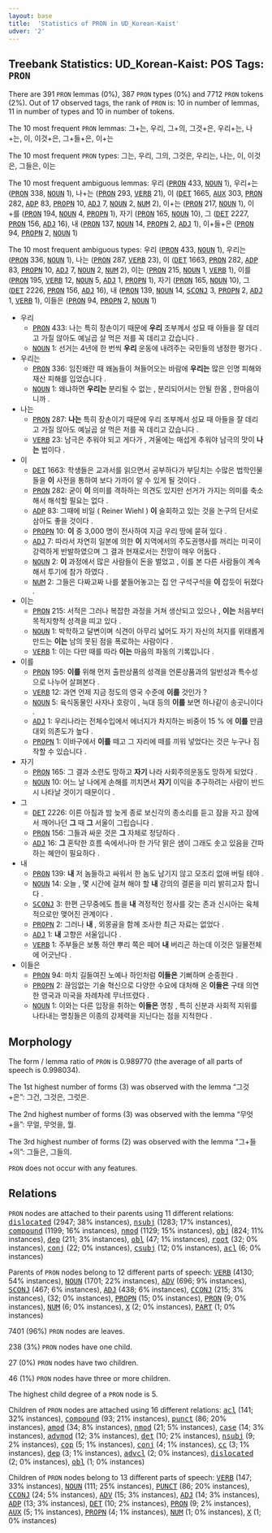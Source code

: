 ```yaml
---
layout: base
title:  'Statistics of PRON in UD_Korean-Kaist'
udver: '2'
---
```


## Treebank Statistics: UD_Korean-Kaist: POS Tags: `PRON`

There are 391 `PRON` lemmas (0%), 387 `PRON` types (0%) and 7712 `PRON` tokens (2%).
Out of 17 observed tags, the rank of `PRON` is: 10 in number of lemmas, 11 in number of types and 10 in number of tokens.

The 10 most frequent `PRON` lemmas: 그+는, 우리, 그+의, 그것+은, 우리+는, 나+는, 이, 이것+은, 그+들+은, 이+는

The 10 most frequent `PRON` types:  그는, 우리, 그의, 그것은, 우리는, 나는, 이, 이것은, 그들은, 이는

The 10 most frequent ambiguous lemmas: 우리 (<tt><a href="ko_kaist-pos-PRON.html">PRON</a></tt> 433, <tt><a href="ko_kaist-pos-NOUN.html">NOUN</a></tt> 1), 우리+는 (<tt><a href="ko_kaist-pos-PRON.html">PRON</a></tt> 338, <tt><a href="ko_kaist-pos-NOUN.html">NOUN</a></tt> 1), 나+는 (<tt><a href="ko_kaist-pos-PRON.html">PRON</a></tt> 293, <tt><a href="ko_kaist-pos-VERB.html">VERB</a></tt> 21), 이 (<tt><a href="ko_kaist-pos-DET.html">DET</a></tt> 1665, <tt><a href="ko_kaist-pos-AUX.html">AUX</a></tt> 303, <tt><a href="ko_kaist-pos-PRON.html">PRON</a></tt> 282, <tt><a href="ko_kaist-pos-ADP.html">ADP</a></tt> 83, <tt><a href="ko_kaist-pos-PROPN.html">PROPN</a></tt> 10, <tt><a href="ko_kaist-pos-ADJ.html">ADJ</a></tt> 7, <tt><a href="ko_kaist-pos-NOUN.html">NOUN</a></tt> 2, <tt><a href="ko_kaist-pos-NUM.html">NUM</a></tt> 2), 이+는 (<tt><a href="ko_kaist-pos-PRON.html">PRON</a></tt> 217, <tt><a href="ko_kaist-pos-NOUN.html">NOUN</a></tt> 1), 이+를 (<tt><a href="ko_kaist-pos-PRON.html">PRON</a></tt> 194, <tt><a href="ko_kaist-pos-NOUN.html">NOUN</a></tt> 4, <tt><a href="ko_kaist-pos-PROPN.html">PROPN</a></tt> 1), 자기 (<tt><a href="ko_kaist-pos-PRON.html">PRON</a></tt> 165, <tt><a href="ko_kaist-pos-NOUN.html">NOUN</a></tt> 10), 그 (<tt><a href="ko_kaist-pos-DET.html">DET</a></tt> 2227, <tt><a href="ko_kaist-pos-PRON.html">PRON</a></tt> 156, <tt><a href="ko_kaist-pos-ADJ.html">ADJ</a></tt> 16), 내 (<tt><a href="ko_kaist-pos-PRON.html">PRON</a></tt> 137, <tt><a href="ko_kaist-pos-NOUN.html">NOUN</a></tt> 14, <tt><a href="ko_kaist-pos-PROPN.html">PROPN</a></tt> 2, <tt><a href="ko_kaist-pos-ADJ.html">ADJ</a></tt> 1), 이+들+은 (<tt><a href="ko_kaist-pos-PRON.html">PRON</a></tt> 94, <tt><a href="ko_kaist-pos-PROPN.html">PROPN</a></tt> 2, <tt><a href="ko_kaist-pos-NOUN.html">NOUN</a></tt> 1)

The 10 most frequent ambiguous types:  우리 (<tt><a href="ko_kaist-pos-PRON.html">PRON</a></tt> 433, <tt><a href="ko_kaist-pos-NOUN.html">NOUN</a></tt> 1), 우리는 (<tt><a href="ko_kaist-pos-PRON.html">PRON</a></tt> 336, <tt><a href="ko_kaist-pos-NOUN.html">NOUN</a></tt> 1), 나는 (<tt><a href="ko_kaist-pos-PRON.html">PRON</a></tt> 287, <tt><a href="ko_kaist-pos-VERB.html">VERB</a></tt> 23), 이 (<tt><a href="ko_kaist-pos-DET.html">DET</a></tt> 1663, <tt><a href="ko_kaist-pos-PRON.html">PRON</a></tt> 282, <tt><a href="ko_kaist-pos-ADP.html">ADP</a></tt> 83, <tt><a href="ko_kaist-pos-PROPN.html">PROPN</a></tt> 10, <tt><a href="ko_kaist-pos-ADJ.html">ADJ</a></tt> 7, <tt><a href="ko_kaist-pos-NOUN.html">NOUN</a></tt> 2, <tt><a href="ko_kaist-pos-NUM.html">NUM</a></tt> 2), 이는 (<tt><a href="ko_kaist-pos-PRON.html">PRON</a></tt> 215, <tt><a href="ko_kaist-pos-NOUN.html">NOUN</a></tt> 1, <tt><a href="ko_kaist-pos-VERB.html">VERB</a></tt> 1), 이를 (<tt><a href="ko_kaist-pos-PRON.html">PRON</a></tt> 195, <tt><a href="ko_kaist-pos-VERB.html">VERB</a></tt> 12, <tt><a href="ko_kaist-pos-NOUN.html">NOUN</a></tt> 5, <tt><a href="ko_kaist-pos-ADJ.html">ADJ</a></tt> 1, <tt><a href="ko_kaist-pos-PROPN.html">PROPN</a></tt> 1), 자기 (<tt><a href="ko_kaist-pos-PRON.html">PRON</a></tt> 165, <tt><a href="ko_kaist-pos-NOUN.html">NOUN</a></tt> 10), 그 (<tt><a href="ko_kaist-pos-DET.html">DET</a></tt> 2226, <tt><a href="ko_kaist-pos-PRON.html">PRON</a></tt> 156, <tt><a href="ko_kaist-pos-ADJ.html">ADJ</a></tt> 16), 내 (<tt><a href="ko_kaist-pos-PRON.html">PRON</a></tt> 139, <tt><a href="ko_kaist-pos-NOUN.html">NOUN</a></tt> 14, <tt><a href="ko_kaist-pos-SCONJ.html">SCONJ</a></tt> 3, <tt><a href="ko_kaist-pos-PROPN.html">PROPN</a></tt> 2, <tt><a href="ko_kaist-pos-ADJ.html">ADJ</a></tt> 1, <tt><a href="ko_kaist-pos-VERB.html">VERB</a></tt> 1), 이들은 (<tt><a href="ko_kaist-pos-PRON.html">PRON</a></tt> 94, <tt><a href="ko_kaist-pos-PROPN.html">PROPN</a></tt> 2, <tt><a href="ko_kaist-pos-NOUN.html">NOUN</a></tt> 1)


* 우리
  * <tt><a href="ko_kaist-pos-PRON.html">PRON</a></tt> 433: 나는 특히 장손이기 때문에 <b>우리</b> 조부께서 성묘 때 아들을 잘 데리고 가질 않아도 예닐곱 살 먹은 저를 꼭 데리고 갔습니다 .
  * <tt><a href="ko_kaist-pos-NOUN.html">NOUN</a></tt> 1: 선거는 4년에 한 번씩 <b>우리</b> 운동에 내려주는 국민들의 냉정한 평가다 .
* 우리는
  * <tt><a href="ko_kaist-pos-PRON.html">PRON</a></tt> 336: 임진왜란 때 왜놈들이 쳐들어오는 바람에 <b>우리는</b> 많은 인명 피해와 재산 피해를 입었습니다 .
  * <tt><a href="ko_kaist-pos-NOUN.html">NOUN</a></tt> 1: 왜냐하면 <b>우리는</b> 분리될 수 없는 , 분리되어서는 안될 한몸 , 한마음이니까 .
* 나는
  * <tt><a href="ko_kaist-pos-PRON.html">PRON</a></tt> 287: <b>나는</b> 특히 장손이기 때문에 우리 조부께서 성묘 때 아들을 잘 데리고 가질 않아도 예닐곱 살 먹은 저를 꼭 데리고 갔습니다 .
  * <tt><a href="ko_kaist-pos-VERB.html">VERB</a></tt> 23: 남극은 추워야 되고 게다가 , 겨울에는 매섭게 추워야 남극의 맛이 <b>나는</b> 법이다 .
* 이
  * <tt><a href="ko_kaist-pos-DET.html">DET</a></tt> 1663: 학생들은 교과서를 읽으면서 공부하다가 부딛치는 수많은 법학인물들을 <b>이</b> 사전을 통하여 보다 가까이 알 수 있게 될 것이다 .
  * <tt><a href="ko_kaist-pos-PRON.html">PRON</a></tt> 282: 굳이 <b>이</b> 의미를 격하하는 의견도 있지만 선거가 가지는 의미를 축소해서 해석할 필요는 없다 .
  * <tt><a href="ko_kaist-pos-ADP.html">ADP</a></tt> 83: 그때에 비일 ( Reiner Wiehl ) <b>이</b> 술회하고 있는 것을 논구의 단서로 삼아도 좋을 것이다 .
  * <tt><a href="ko_kaist-pos-PROPN.html">PROPN</a></tt> 10: <b>이</b> 중 3,000 명이 전사하여 지금 우리 땅에 묻혀 있다 .
  * <tt><a href="ko_kaist-pos-ADJ.html">ADJ</a></tt> 7: 따라서 자연히 일본에 의한 <b>이</b> 지역에서의 주도권행사를 꺼리는 미국이 강력하게 반발하였으며 그 결과 현재로서는 전망이 매우 어둡다 .
  * <tt><a href="ko_kaist-pos-NOUN.html">NOUN</a></tt> 2: <b>이</b> 과정에서 많은 사람들이 돈을 벌었고 , 이를 본 다른 사람들이 계속해서 투기에 참가 하였다 .
  * <tt><a href="ko_kaist-pos-NUM.html">NUM</a></tt> 2: 그들은 다짜고짜 나를 붙들어놓고는 집 안 구석구석을 <b>이</b> 잡듯이 뒤졌다 .
* 이는
  * <tt><a href="ko_kaist-pos-PRON.html">PRON</a></tt> 215: 서적은 그러나 복잡한 과정을 거쳐 생산되고 있으나 , <b>이는</b> 처음부터 목적지향적 성격을 띠고 있다 .
  * <tt><a href="ko_kaist-pos-NOUN.html">NOUN</a></tt> 1: 박학하고 달변이며 식견이 아무리 넓어도 자기 자신의 처지를 위태롭게 만드는 <b>이는</b> 남의 못된 점을 폭로하는 사람이다 .
  * <tt><a href="ko_kaist-pos-VERB.html">VERB</a></tt> 1: 이는 다만 때를 따라 <b>이는</b> 마음의 파동의 기록입니다 .
* 이를
  * <tt><a href="ko_kaist-pos-PRON.html">PRON</a></tt> 195: <b>이를</b> 위해 먼저 출판상품의 성격을 언론상품과의 일반성과 특수성으로 나누어 살펴본다 .
  * <tt><a href="ko_kaist-pos-VERB.html">VERB</a></tt> 12: 과연 언제 지금 정도의 영국 수준에 <b>이를</b> 것인가 ?
  * <tt><a href="ko_kaist-pos-NOUN.html">NOUN</a></tt> 5: 육식동물인 사자나 호랑이 , 늑대 등의 <b>이를</b> 보면 하나같이 송곳니이다 .
  * <tt><a href="ko_kaist-pos-ADJ.html">ADJ</a></tt> 1: 우리나라는 전체수입에서 에너지가 차지하는 비중이 15 % 에 <b>이를</b> 만큼 대외 의존도가 높다 .
  * <tt><a href="ko_kaist-pos-PROPN.html">PROPN</a></tt> 1: 이바구에서 <b>이를</b> 떼고 그 자리에 떼를 끼워 넣었다는 것은 누구나 짐작할 수 있습니다 .
* 자기
  * <tt><a href="ko_kaist-pos-PRON.html">PRON</a></tt> 165: 그 결과 소련도 망하고 <b>자기</b> 나라 사회주의운동도 망하게 되었다 .
  * <tt><a href="ko_kaist-pos-NOUN.html">NOUN</a></tt> 10: 어느 날 나에게 손해를 끼치면서 <b>자기</b> 이익을 추구하려는 사람이 반드시 나타날 것이기 때문이다 .
* 그
  * <tt><a href="ko_kaist-pos-DET.html">DET</a></tt> 2226: 이른 아침과 밤 늦게 종로 보신각의 종소리를 듣고 잠을 자고 잠에서 깨어나던 <b>그</b> 때 <b>그</b> 서울이 그립습니다 .
  * <tt><a href="ko_kaist-pos-PRON.html">PRON</a></tt> 156: 그들과 싸운 것은 <b>그</b> 자체로 정당하다 .
  * <tt><a href="ko_kaist-pos-ADJ.html">ADJ</a></tt> 16: <b>그</b> 혼탁한 흐름 속에서나마 한 가닥 맑은 샘이 그래도 솟고 있음을 간파하는 혜안이 필요하다 .
* 내
  * <tt><a href="ko_kaist-pos-PRON.html">PRON</a></tt> 139: <b>내</b> 저 놈들하고 싸워서 한 놈도 남기지 않고 모조리 없애 버릴 테야 .
  * <tt><a href="ko_kaist-pos-NOUN.html">NOUN</a></tt> 14: 오늘 , 몇 시간에 걸쳐 해야 할 <b>내</b> 강의의 결론을 미리 밝히고자 합니다 .
  * <tt><a href="ko_kaist-pos-SCONJ.html">SCONJ</a></tt> 3: 한편 근무중에도 틈을 <b>내</b> 격정적인 정사를 갖는 존과 신시아는 육체적으로만 맺어진 관계이다 .
  * <tt><a href="ko_kaist-pos-PROPN.html">PROPN</a></tt> 2: 그러나 <b>내</b> , 외몽골을 함께 조사한 최근 자료는 없었다 .
  * <tt><a href="ko_kaist-pos-ADJ.html">ADJ</a></tt> 1: <b>내</b> 고향은 서울입니다 .
  * <tt><a href="ko_kaist-pos-VERB.html">VERB</a></tt> 1: 주부들은 보통 하얀 뿌리 쪽은 떼어 <b>내</b> 버리곤 하는데 이것은 일물전체에 어긋난다 .
* 이들은
  * <tt><a href="ko_kaist-pos-PRON.html">PRON</a></tt> 94: 마치 길들여진 노예나 하인처럼 <b>이들은</b> 기뻐하며 순종한다 .
  * <tt><a href="ko_kaist-pos-PROPN.html">PROPN</a></tt> 2: 끊임없는 기술 혁신으로 다양한 수요에 대처해 온 <b>이들은</b> 구태 의연한 영국과 미국을 차례차례 무너뜨렸다 .
  * <tt><a href="ko_kaist-pos-NOUN.html">NOUN</a></tt> 1: 이와는 다른 입장을 취하는 <b>이들은</b> 명칭 , 특히 신분과 사회적 지위를 나타내는 명칭들은 이종의 강제력을 지닌다는 점을 지적한다 .

## Morphology

The form / lemma ratio of `PRON` is 0.989770 (the average of all parts of speech is 0.998034).

The 1st highest number of forms (3) was observed with the lemma “그것+은”: 그건, 그것은, 그럿은.

The 2nd highest number of forms (3) was observed with the lemma “무엇+을”: 무얼, 무엇을, 뭘.

The 3rd highest number of forms (2) was observed with the lemma “그+들+의”: 그들은, 그들의.

`PRON` does not occur with any features.


## Relations

`PRON` nodes are attached to their parents using 11 different relations: <tt><a href="ko_kaist-dep-dislocated.html">dislocated</a></tt> (2947; 38% instances), <tt><a href="ko_kaist-dep-nsubj.html">nsubj</a></tt> (1283; 17% instances), <tt><a href="ko_kaist-dep-compound.html">compound</a></tt> (1199; 16% instances), <tt><a href="ko_kaist-dep-nmod.html">nmod</a></tt> (1129; 15% instances), <tt><a href="ko_kaist-dep-obj.html">obj</a></tt> (824; 11% instances), <tt><a href="ko_kaist-dep-dep.html">dep</a></tt> (211; 3% instances), <tt><a href="ko_kaist-dep-obl.html">obl</a></tt> (47; 1% instances), <tt><a href="ko_kaist-dep-root.html">root</a></tt> (32; 0% instances), <tt><a href="ko_kaist-dep-conj.html">conj</a></tt> (22; 0% instances), <tt><a href="ko_kaist-dep-csubj.html">csubj</a></tt> (12; 0% instances), <tt><a href="ko_kaist-dep-acl.html">acl</a></tt> (6; 0% instances)

Parents of `PRON` nodes belong to 12 different parts of speech: <tt><a href="ko_kaist-pos-VERB.html">VERB</a></tt> (4130; 54% instances), <tt><a href="ko_kaist-pos-NOUN.html">NOUN</a></tt> (1701; 22% instances), <tt><a href="ko_kaist-pos-ADV.html">ADV</a></tt> (696; 9% instances), <tt><a href="ko_kaist-pos-SCONJ.html">SCONJ</a></tt> (467; 6% instances), <tt><a href="ko_kaist-pos-ADJ.html">ADJ</a></tt> (438; 6% instances), <tt><a href="ko_kaist-pos-CCONJ.html">CCONJ</a></tt> (215; 3% instances),  (32; 0% instances), <tt><a href="ko_kaist-pos-PROPN.html">PROPN</a></tt> (15; 0% instances), <tt><a href="ko_kaist-pos-PRON.html">PRON</a></tt> (9; 0% instances), <tt><a href="ko_kaist-pos-NUM.html">NUM</a></tt> (6; 0% instances), <tt><a href="ko_kaist-pos-X.html">X</a></tt> (2; 0% instances), <tt><a href="ko_kaist-pos-PART.html">PART</a></tt> (1; 0% instances)

7401 (96%) `PRON` nodes are leaves.

238 (3%) `PRON` nodes have one child.

27 (0%) `PRON` nodes have two children.

46 (1%) `PRON` nodes have three or more children.

The highest child degree of a `PRON` node is 5.

Children of `PRON` nodes are attached using 16 different relations: <tt><a href="ko_kaist-dep-acl.html">acl</a></tt> (141; 32% instances), <tt><a href="ko_kaist-dep-compound.html">compound</a></tt> (93; 21% instances), <tt><a href="ko_kaist-dep-punct.html">punct</a></tt> (86; 20% instances), <tt><a href="ko_kaist-dep-amod.html">amod</a></tt> (34; 8% instances), <tt><a href="ko_kaist-dep-nmod.html">nmod</a></tt> (21; 5% instances), <tt><a href="ko_kaist-dep-case.html">case</a></tt> (14; 3% instances), <tt><a href="ko_kaist-dep-advmod.html">advmod</a></tt> (12; 3% instances), <tt><a href="ko_kaist-dep-det.html">det</a></tt> (10; 2% instances), <tt><a href="ko_kaist-dep-nsubj.html">nsubj</a></tt> (9; 2% instances), <tt><a href="ko_kaist-dep-cop.html">cop</a></tt> (5; 1% instances), <tt><a href="ko_kaist-dep-conj.html">conj</a></tt> (4; 1% instances), <tt><a href="ko_kaist-dep-cc.html">cc</a></tt> (3; 1% instances), <tt><a href="ko_kaist-dep-dep.html">dep</a></tt> (3; 1% instances), <tt><a href="ko_kaist-dep-advcl.html">advcl</a></tt> (2; 0% instances), <tt><a href="ko_kaist-dep-dislocated.html">dislocated</a></tt> (2; 0% instances), <tt><a href="ko_kaist-dep-obl.html">obl</a></tt> (1; 0% instances)

Children of `PRON` nodes belong to 13 different parts of speech: <tt><a href="ko_kaist-pos-VERB.html">VERB</a></tt> (147; 33% instances), <tt><a href="ko_kaist-pos-NOUN.html">NOUN</a></tt> (111; 25% instances), <tt><a href="ko_kaist-pos-PUNCT.html">PUNCT</a></tt> (86; 20% instances), <tt><a href="ko_kaist-pos-CCONJ.html">CCONJ</a></tt> (24; 5% instances), <tt><a href="ko_kaist-pos-ADV.html">ADV</a></tt> (15; 3% instances), <tt><a href="ko_kaist-pos-ADJ.html">ADJ</a></tt> (14; 3% instances), <tt><a href="ko_kaist-pos-ADP.html">ADP</a></tt> (13; 3% instances), <tt><a href="ko_kaist-pos-DET.html">DET</a></tt> (10; 2% instances), <tt><a href="ko_kaist-pos-PRON.html">PRON</a></tt> (9; 2% instances), <tt><a href="ko_kaist-pos-AUX.html">AUX</a></tt> (5; 1% instances), <tt><a href="ko_kaist-pos-PROPN.html">PROPN</a></tt> (4; 1% instances), <tt><a href="ko_kaist-pos-NUM.html">NUM</a></tt> (1; 0% instances), <tt><a href="ko_kaist-pos-X.html">X</a></tt> (1; 0% instances)

